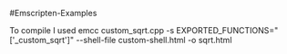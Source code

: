 #Emscripten-Examples

To compile I used
emcc custom_sqrt.cpp -s EXPORTED_FUNCTIONS="['_custom_sqrt']" --shell-file custom-shell.html -o sqrt.html
